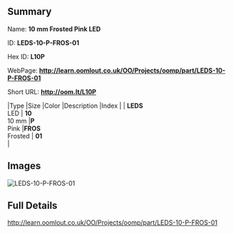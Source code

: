 

## Summary
 
Name: __10 mm Frosted Pink LED__

ID: __LEDS-10-P-FROS-01__

Hex ID: __L10P__

WebPage: __http://learn.oomlout.co.uk/OO/Projects/oomp/part/LEDS-10-P-FROS-01__

Short URL: __http://oom.lt/L10P__


|Type   |Size   |Color   |Description   |Index   |
| __LEDS__ <br>LED  | __10__<br>10 mm   |__P__<br>Pink    |__FROS__<br>Frosted    | __01__<br>  |


## Images
![LEDS-10-P-FROS-01](http://oomlout.com/oomp-gen/parts/LEDS-10-P-FROS-01/LEDS-10-P-FROS-01_420.jpg)

## Full Details

 http://learn.oomlout.co.uk/OO/Projects/oomp/part/LEDS-10-P-FROS-01

